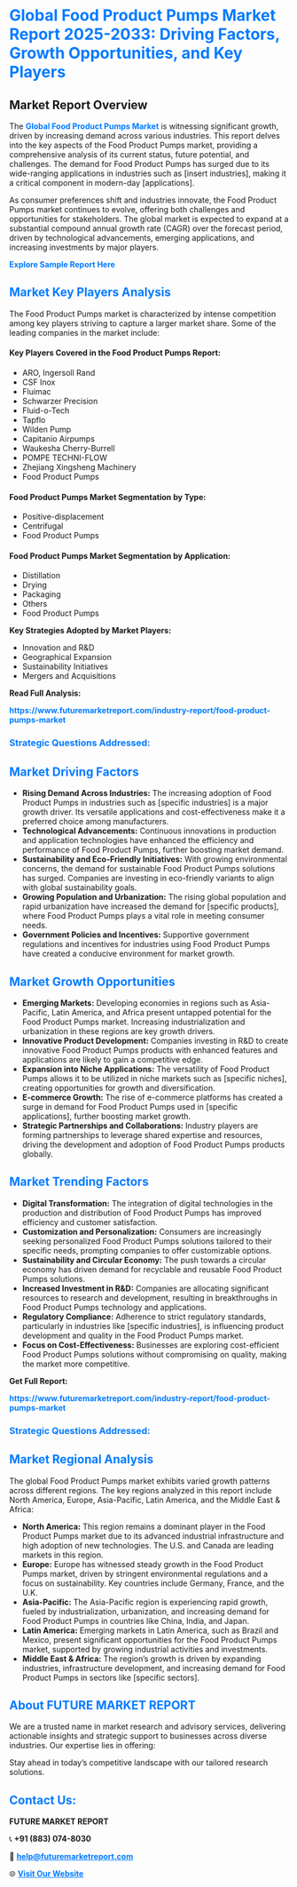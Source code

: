<h1 style="color: #007BFF;">Global Food Product Pumps Market Report 2025-2033: Driving Factors, Growth Opportunities, and Key Players</h1>

<section id="overview">
<h2>Market Report Overview</h2>
<p>The <a href="https://www.futuremarketreport.com/industry-report/food-product-pumps-market" style="color: #007BFF; text-decoration: none;"><strong>Global Food Product Pumps Market</strong></a> is witnessing significant growth, driven by increasing demand across various industries. This report delves into the key aspects of the Food Product Pumps market, providing a comprehensive analysis of its current status, future potential, and challenges. The demand for Food Product Pumps has surged due to its wide-ranging applications in industries such as [insert industries], making it a critical component in modern-day [applications].</p>
<p>As consumer preferences shift and industries innovate, the Food Product Pumps market continues to evolve, offering both challenges and opportunities for stakeholders. The global market is expected to expand at a substantial compound annual growth rate (CAGR) over the forecast period, driven by technological advancements, emerging applications, and increasing investments by major players.</p>
</section>

<section id="overview">
<p><a href="https://www.futuremarketreport.com/request-sample/reportId=110379" style="color: #007BFF; text-decoration: none;"><strong>Explore Sample Report Here</strong></a></p>
</section>

<section id="key-players">
<h2 style="color: #007BFF;">Market Key Players Analysis</h2>
<p>The Food Product Pumps market is characterized by intense competition among key players striving to capture a larger market share. Some of the leading companies in the market include:</p>
<h4>Key Players Covered in the Food Product Pumps Report:</h4>
<ul><li>ARO, Ingersoll Rand</li><li>CSF Inox</li><li>Fluimac</li><li>Schwarzer Precision</li><li>Fluid-o-Tech</li><li>Tapflo</li><li>Wilden Pump</li><li>Capitanio Airpumps</li><li>Waukesha Cherry-Burrell</li><li>POMPE TECHNI-FLOW</li><li>Zhejiang Xingsheng Machinery</li><li>Food Product Pumps</li></ul>
<h4>Food Product Pumps Market Segmentation by Type:</h4>
<ul><li>Positive-displacement</li><li>Centrifugal</li><li>Food Product Pumps</li></ul>

<h4>Food Product Pumps Market Segmentation by Application:</h4>
<ul><li>Distillation</li><li>Drying</li><li>Packaging</li><li>Others</li><li>Food Product Pumps</li></ul>
<p><strong>Key Strategies Adopted by Market Players:</strong></p>
<ul>
<li>Innovation and R&D</li>
<li>Geographical Expansion</li>
<li>Sustainability Initiatives</li>
<li>Mergers and Acquisitions</li>
</ul>
</section>

<section>
<p><strong>Read Full Analysis: </strong></p><a href="https://www.futuremarketreport.com/industry-report/food-product-pumps-market" style="color: #007BFF; text-decoration: none;"><strong>https://www.futuremarketreport.com/industry-report/food-product-pumps-market</strong></a>
<h3 style="color: #007BFF;">Strategic Questions Addressed:</h3>
</section>

<section id="driving-factors">
<h2 style="color: #007BFF;">Market Driving Factors</h2>
<ul>
<li><strong>Rising Demand Across Industries:</strong> The increasing adoption of Food Product Pumps in industries such as [specific industries] is a major growth driver. Its versatile applications and cost-effectiveness make it a preferred choice among manufacturers.</li>
<li><strong>Technological Advancements:</strong> Continuous innovations in production and application technologies have enhanced the efficiency and performance of Food Product Pumps, further boosting market demand.</li>
<li><strong>Sustainability and Eco-Friendly Initiatives:</strong> With growing environmental concerns, the demand for sustainable Food Product Pumps solutions has surged. Companies are investing in eco-friendly variants to align with global sustainability goals.</li>
<li><strong>Growing Population and Urbanization:</strong> The rising global population and rapid urbanization have increased the demand for [specific products], where Food Product Pumps plays a vital role in meeting consumer needs.</li>
<li><strong>Government Policies and Incentives:</strong> Supportive government regulations and incentives for industries using Food Product Pumps have created a conducive environment for market growth.</li>
</ul>
</section>

<section id="growth-opportunities">
<h2 style="color: #007BFF;">Market Growth Opportunities</h2>
<ul>
<li><strong>Emerging Markets:</strong> Developing economies in regions such as Asia-Pacific, Latin America, and Africa present untapped potential for the Food Product Pumps market. Increasing industrialization and urbanization in these regions are key growth drivers.</li>
<li><strong>Innovative Product Development:</strong> Companies investing in R&D to create innovative Food Product Pumps products with enhanced features and applications are likely to gain a competitive edge.</li>
<li><strong>Expansion into Niche Applications:</strong> The versatility of Food Product Pumps allows it to be utilized in niche markets such as [specific niches], creating opportunities for growth and diversification.</li>
<li><strong>E-commerce Growth:</strong> The rise of e-commerce platforms has created a surge in demand for Food Product Pumps used in [specific applications], further boosting market growth.</li>
<li><strong>Strategic Partnerships and Collaborations:</strong> Industry players are forming partnerships to leverage shared expertise and resources, driving the development and adoption of Food Product Pumps products globally.</li>
</ul>
</section>

<section id="trending-factors">
<h2 style="color: #007BFF;">Market Trending Factors</h2>
<ul>
<li><strong>Digital Transformation:</strong> The integration of digital technologies in the production and distribution of Food Product Pumps has improved efficiency and customer satisfaction.</li>
<li><strong>Customization and Personalization:</strong> Consumers are increasingly seeking personalized Food Product Pumps solutions tailored to their specific needs, prompting companies to offer customizable options.</li>
<li><strong>Sustainability and Circular Economy:</strong> The push towards a circular economy has driven demand for recyclable and reusable Food Product Pumps solutions.</li>
<li><strong>Increased Investment in R&D:</strong> Companies are allocating significant resources to research and development, resulting in breakthroughs in Food Product Pumps technology and applications.</li>
<li><strong>Regulatory Compliance:</strong> Adherence to strict regulatory standards, particularly in industries like [specific industries], is influencing product development and quality in the Food Product Pumps market.</li>
<li><strong>Focus on Cost-Effectiveness:</strong> Businesses are exploring cost-efficient Food Product Pumps solutions without compromising on quality, making the market more competitive.</li>
</ul>
</section>

<section>
<p><strong>Get Full Report: </strong></p><a href="https://www.futuremarketreport.com/industry-report/food-product-pumps-market" style="color: #007BFF; text-decoration: none;"><strong>https://www.futuremarketreport.com/industry-report/food-product-pumps-market</strong></a>
<h3 style="color: #007BFF;">Strategic Questions Addressed:</h3>
</section>


<section id="regional-analysis">
<h2 style="color: #007BFF;">Market Regional Analysis</h2>
<p>The global Food Product Pumps market exhibits varied growth patterns across different regions. The key regions analyzed in this report include North America, Europe, Asia-Pacific, Latin America, and the Middle East & Africa:</p>
<ul>
<li><strong>North America:</strong> This region remains a dominant player in the Food Product Pumps market due to its advanced industrial infrastructure and high adoption of new technologies. The U.S. and Canada are leading markets in this region.</li>
<li><strong>Europe:</strong> Europe has witnessed steady growth in the Food Product Pumps market, driven by stringent environmental regulations and a focus on sustainability. Key countries include Germany, France, and the U.K.</li>
<li><strong>Asia-Pacific:</strong> The Asia-Pacific region is experiencing rapid growth, fueled by industrialization, urbanization, and increasing demand for Food Product Pumps in countries like China, India, and Japan.</li>
<li><strong>Latin America:</strong> Emerging markets in Latin America, such as Brazil and Mexico, present significant opportunities for the Food Product Pumps market, supported by growing industrial activities and investments.</li>
<li><strong>Middle East & Africa:</strong> The region’s growth is driven by expanding industries, infrastructure development, and increasing demand for Food Product Pumps in sectors like [specific sectors].</li>
</ul>
</section>

<footer>
<h2 style="color: #007BFF;">About FUTURE MARKET REPORT</h2>
<p>We are a trusted name in market research and advisory services, delivering actionable insights and strategic support to businesses across diverse industries. Our expertise lies in offering:</p>

<p>Stay ahead in today’s competitive landscape with our tailored research solutions.</p>

<h2 style="color: #007BFF;">Contact Us:</h2>
<p><strong>FUTURE MARKET REPORT</strong></p>
<p>📞 <strong>+91 (883) 074-8030</strong></p>
<p>📧 <strong><a href="mailto:help@futuremarketreport.com" style="color: #007BFF;">help@futuremarketreport.com</a></strong></p>
<p>🌐 <strong><a href="https://www.futuremarketreport.com/" style="color: #007BFF;">Visit Our Website</a></strong></p>
</footer>